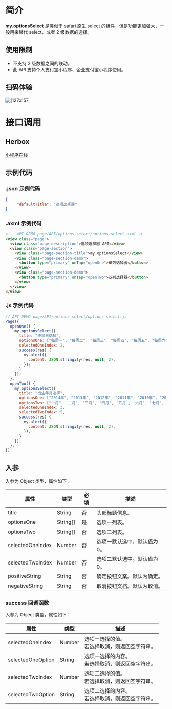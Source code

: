 
# 简介
**my.optionsSelect** 是类似于 safari 原生 select 的组件，但是功能更加强大，一般用来替代 select，或者 2 级数据的选择。

## 使用限制

- 不支持 2 级数据之间的联动。
- 此 API 支持个人支付宝小程序、企业支付宝小程序使用。

## 扫码体验
![|127x157](https://gw.alipayobjects.com/zos/skylark-tools/public/files/71fa9403bcebcd54e5c800bbde9f006b.png#align=left&display=inline&height=157&margin=%5Bobject%20Object%5D&originHeight=157&originWidth=127&status=done&style=none&width=127)

# 接口调用

## Herbox
[小程序在线](https://herbox-embed.alipay.com/s/doc-options-select?theme=light&previewZoom=75&chInfo=openhome-doc) 

## 示例代码

### .json 示例代码
```json
{
     "defaultTitle": "选项选择器"
}
```

### .axml 示例代码
```html
<!-- API-DEMO page/API/options-select/options-select.axml-->
<view class="page">
  <view class="page-description">选项选择器 API</view>
  <view class="page-section">
    <view class="page-section-title">my.optionsSelect</view>
    <view class="page-section-demo">
      <button type="primary" onTap="openOne">单列选择器</button>
    </view>
    <view class="page-section-demo">
      <button type="primary" onTap="openTwo">双列选择器</button>
    </view>
  </view>
</view>
```

### .js 示例代码
```javascript
// API-DEMO page/API/options-select/options-select.js
Page({
  openOne() {
    my.optionsSelect({
      title: "还款日选择",
      optionsOne: ["每周一", "每周二", "每周三", "每周四", "每周五", "每周六", "每周日"],
      selectedOneIndex: 2,
      success(res) {
        my.alert({
          content: JSON.stringify(res, null, 2),
        });
      }
    });
  },
  openTwo() {
    my.optionsSelect({
      title: "出生年月选择",
      optionsOne: ["2014年", "2013年", "2012年", "2011年", "2010年", "2009年", "2008年"],
      optionsTwo: ["一月", '二月', '三月', '四月', '五月', '六月', '七月', '八月', '九月', '十月', '十一月', '十二月'],
      selectedOneIndex: 3,
      selectedTwoIndex: 5,
      success(res) {
        my.alert({
          content: JSON.stringify(res, null, 2),
        });
      }
    });
  },
});
```

## 入参
入参为 Object 类型，属性如下：

| **属性** | **类型** | **必填** | **描述** |
| --- | --- | --- | --- |
| title | String | 否 | 头部标题信息。 |
| optionsOne | String[] | 是 | 选项一列表。 |
| optionsTwo | String[] | 否 | 选项二列表。 |
| selectedOneIndex | Number | 否 | 选项一默认选中。默认值为 0。 |
| selectedTwoIndex | Number | 否 | 选项二默认选中。默认值为 0。 |
| positiveString | String | 否 | 确定按钮文案。默认为确定。 |
| negativeString | String | 否 | 取消按钮文档。默认为取消。 |


### success 回调函数
入参为 Object 类型，属性如下：

| **属性** | **类型** | **描述** |
| --- | --- | --- |
| selectedOneIndex | Number | 选项一选择的值。<br />若选择取消，则返回空字符串。 |
| selectedOneOption | String | 选项一选择的内容。<br />若选择取消，则返回空字符串。 |
| selectedTwoIndex | Number | 选项二选择的值。<br />若选择取消，则返回空字符串。 |
| selectedTwoOption | String | 选项二选择的内容。<br />若选择取消，则返回空字符串。 |

